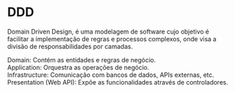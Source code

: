 # DDD
 Domain Driven Design, é uma modelagem de software cujo objetivo é facilitar a implementação de regras e processos complexos, onde visa a divisão de responsabilidades por camadas.

Domain: Contém as entidades e regras de negócio.<br>
Application: Orquestra as operações de negócio.<br>
Infrastructure: Comunicação com bancos de dados, APIs externas, etc.<br>
Presentation (Web API): Expõe as funcionalidades através de controladores.
